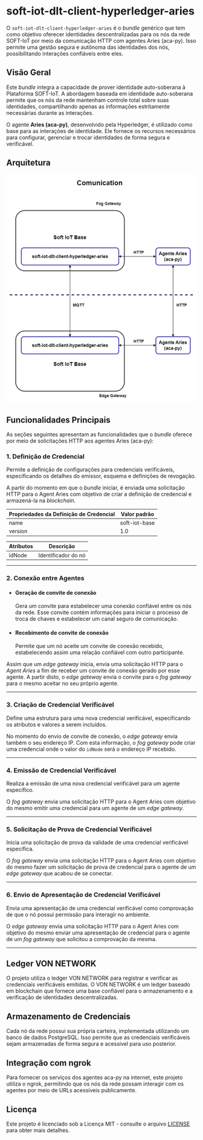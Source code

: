 # soft-iot-dlt-client-hyperledger-aries

O `soft-iot-dlt-client-hyperledger-aries` é o _bundle_ genérico que tem como objetivo oferecer identidades descentralizadas para os nós da rede SOFT-IoT por meio da comunicação HTTP com agentes Aries (aca-py). Isso permite uma gestão segura e autônoma das identidades dos nós, possibilitando interações confiáveis entre eles.

## Visão Geral

Este _bundle_ integra a capacidade de prover identidade auto-soberana à Plataforma SOFT-IoT. A abordagem baseada em identidade auto-soberana permite que os nós da rede mantenham controle total sobre suas identidades, compartilhando apenas as informações estritamente necessárias durante as interações.

O agente **Aries (aca-py)**, desenvolvido pela Hyperledger, é utilizado como base para as interações de identidade. Ele fornece os recursos necessários para configurar, gerenciar e trocar identidades de forma segura e verificável.

## Arquitetura

<p align="center">
  <img src="./assets/generalComunication.png" width="580px" />
</p>

## Funcionalidades Principais

As seções seguintes apresentam as funcionalidades que o _bundle_ oferece por meio de solicitações HTTP aos agentes Aries (aca-py):

### 1. Definição de Credencial

Permite a definição de configurações para credenciais verificáveis, especificando os detalhes do emissor, esquema e definições de revogação.

A partir do momento em que o _bundle_ iniciar, é enviada uma solicitação HTTP para o Agent Aries com objetivo de criar a definição de credencial e armazená-la na _blockchain_.

| Propriedades da Definição de Credencial | Valor padrão  |
| --------------------------------------- | ------------- |
| name                                    | soft-iot-base |
| version                                 | 1.0           |

| Atributos | Descrição                  |
| --------- | -------------------------- |
| idNode    | Identificador do nó |

---

### 2. Conexão entre Agentes

- #### Geração de convite de conexão

  Gera um convite para estabelecer uma conexão confiável entre os nós da rede. Esse convite contém informações para iniciar o processo de troca de chaves e estabelecer um canal seguro de comunicação.

- #### Recebimento de convite de conexão

  Permite que um nó aceite um convite de conexão recebido, estabelecendo assim uma relação confiável com outro participante.

Assim que um _edge gateway_ inicia, envia uma solicitação HTTP para o _Agent Aries_ a fim de receber um convite de conexão gerado por esse agente. A partir disto, o _edge gateway_ envia o convite para o _fog gateway_ para o mesmo aceitar no seu próprio agente.

---

### 3. Criação de Credencial Verificável

Define uma estrutura para uma nova credencial verificável, especificando os atributos e valores a serem incluídos.

No momento do envio de convite de conexão, o _edge gateway_ envia também o seu endereço IP. Com esta informação, o _fog gateway_ pode criar uma credencial onde o valor do `idNode` será o endereço IP recebido.

---

### 4. Emissão de Credencial Verificável

Realiza a emissão de uma nova credencial verificável para um agente específico.

O _fog gateway_ envia uma solicitação HTTP para o Agent Aries com objetivo do mesmo emitir uma credencial para um agente de um _edge gateway_.

---

### 5. Solicitação de Prova de Credencial Verificável

Inicia uma solicitação de prova da validade de uma credencial verificável específica.

O _fog gateway_ envia uma solicitação HTTP para o Agent Aries com objetivo do mesmo fazer um solicitação de prova de credencial para o agente de um _edge gateway_ que acabou de se conectar.

---

### 6. Envio de Apresentação de Credencial Verificável

Envia uma apresentação de uma credencial verificável como comprovação de que o nó possui permissão para interagir no ambiente.

O _edge gateway_ envia uma solicitação HTTP para o Agent Aries com objetivo do mesmo enviar uma apresentação de credencial para o agente de um _fog gateway_ que solicitou a comprovação da mesma.

---

## Ledger VON NETWORK

O projeto utiliza o ledger VON NETWORK para registrar e verificar as credenciais verificáveis emitidas. O VON NETWORK é um ledger baseado em blockchain que fornece uma base confiável para o armazenamento e a verificação de identidades descentralizadas.

## Armazenamento de Credenciais

Cada nó da rede possui sua própria carteira, implementada utilizando um banco de dados PostgreSQL. Isso permite que as credenciais verificáveis sejam armazenadas de forma segura e acessível para uso posterior.

## Integração com ngrok

Para fornecer os serviços dos agentes aca-py na internet, este projeto utiliza o ngrok, permitindo que os nós da rede possam interagir com os agentes por meio de URLs acessíveis publicamente.

## Licença

Este projeto é licenciado sob a Licença MIT - consulte o arquivo [LICENSE](LICENSE) para obter mais detalhes.
